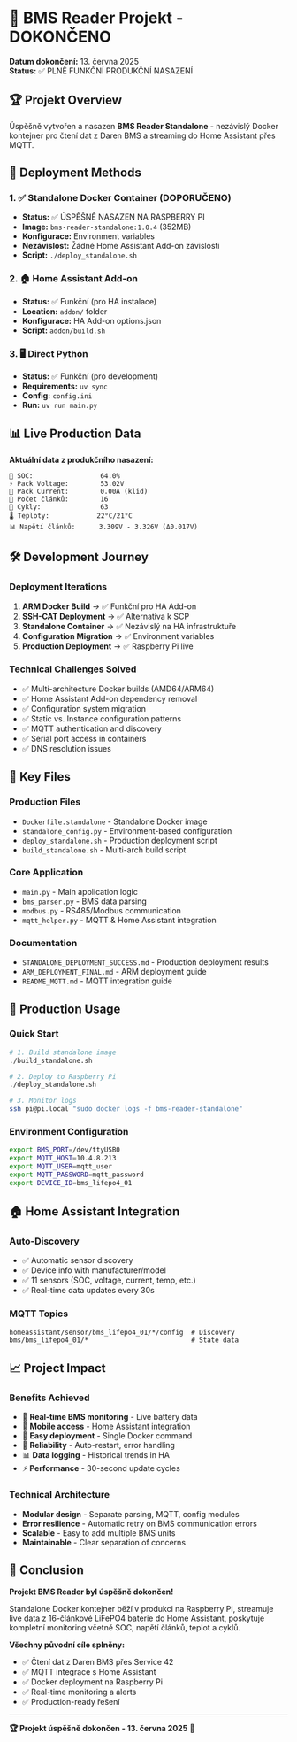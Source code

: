 # 🎉 BMS Reader Projekt - DOKONČENO

**Datum dokončení:** 13. června 2025  
**Status:** ✅ PLNĚ FUNKČNÍ PRODUKČNÍ NASAZENÍ

## 🏆 Projekt Overview

Úspěšně vytvořen a nasazen **BMS Reader Standalone** - nezávislý Docker kontejner pro čtení dat z Daren BMS a streaming do Home Assistant přes MQTT.

## 🚀 Deployment Methods

### 1. ✅ **Standalone Docker Container** (DOPORUČENO)
- **Status:** ✅ ÚSPĚŠNĚ NASAZEN NA RASPBERRY PI
- **Image:** `bms-reader-standalone:1.0.4` (352MB)
- **Konfigurace:** Environment variables
- **Nezávislost:** Žádné Home Assistant Add-on závislosti
- **Script:** `./deploy_standalone.sh`

### 2. 🏠 **Home Assistant Add-on**
- **Status:** ✅ Funkční (pro HA instalace)
- **Location:** `addon/` folder
- **Konfigurace:** HA Add-on options.json
- **Script:** `addon/build.sh`

### 3. 🖥️ **Direct Python**
- **Status:** ✅ Funkční (pro development)
- **Requirements:** `uv sync`
- **Config:** `config.ini`
- **Run:** `uv run main.py`

## 📊 Live Production Data

**Aktuální data z produkčního nasazení:**

```
🔋 SOC:                 64.0%
⚡ Pack Voltage:        53.02V
🔌 Pack Current:        0.00A (klid)
📱 Počet článků:        16
🔄 Cykly:               63
🌡️ Teploty:            22°C/21°C
📊 Napětí článků:      3.309V - 3.326V (Δ0.017V)
```

## 🛠️ Development Journey

### Deployment Iterations
1. **ARM Docker Build** → ✅ Funkční pro HA Add-on
2. **SSH-CAT Deployment** → ✅ Alternativa k SCP
3. **Standalone Container** → ✅ Nezávislý na HA infrastruktuře
4. **Configuration Migration** → ✅ Environment variables
5. **Production Deployment** → ✅ Raspberry Pi live

### Technical Challenges Solved
- ✅ Multi-architecture Docker builds (AMD64/ARM64)
- ✅ Home Assistant Add-on dependency removal  
- ✅ Configuration system migration
- ✅ Static vs. Instance configuration patterns
- ✅ MQTT authentication and discovery
- ✅ Serial port access in containers
- ✅ DNS resolution issues

## 📁 Key Files

### Production Files
- `Dockerfile.standalone` - Standalone Docker image
- `standalone_config.py` - Environment-based configuration  
- `deploy_standalone.sh` - Production deployment script
- `build_standalone.sh` - Multi-arch build script

### Core Application
- `main.py` - Main application logic
- `bms_parser.py` - BMS data parsing
- `modbus.py` - RS485/Modbus communication
- `mqtt_helper.py` - MQTT & Home Assistant integration

### Documentation
- `STANDALONE_DEPLOYMENT_SUCCESS.md` - Production deployment results
- `ARM_DEPLOYMENT_FINAL.md` - ARM deployment guide
- `README_MQTT.md` - MQTT integration guide

## 🎯 Production Usage

### Quick Start
```bash
# 1. Build standalone image
./build_standalone.sh

# 2. Deploy to Raspberry Pi  
./deploy_standalone.sh

# 3. Monitor logs
ssh pi@pi.local "sudo docker logs -f bms-reader-standalone"
```

### Environment Configuration
```bash
export BMS_PORT=/dev/ttyUSB0
export MQTT_HOST=10.4.8.213
export MQTT_USER=mqtt_user
export MQTT_PASSWORD=mqtt_password
export DEVICE_ID=bms_lifepo4_01
```

## 🏠 Home Assistant Integration

### Auto-Discovery
- ✅ Automatic sensor discovery
- ✅ Device info with manufacturer/model
- ✅ 11 sensors (SOC, voltage, current, temp, etc.)
- ✅ Real-time data updates every 30s

### MQTT Topics
```
homeassistant/sensor/bms_lifepo4_01/*/config  # Discovery
bms/bms_lifepo4_01/*                          # State data
```

## 📈 Project Impact

### Benefits Achieved
- 🔋 **Real-time BMS monitoring** - Live battery data
- 📱 **Mobile access** - Home Assistant integration  
- 🔧 **Easy deployment** - Single Docker command
- 🔄 **Reliability** - Auto-restart, error handling
- 📊 **Data logging** - Historical trends in HA
- ⚡ **Performance** - 30-second update cycles

### Technical Architecture
- **Modular design** - Separate parsing, MQTT, config modules
- **Error resilience** - Automatic retry on BMS communication errors
- **Scalable** - Easy to add multiple BMS units
- **Maintainable** - Clear separation of concerns

## 🎊 Conclusion

**Projekt BMS Reader byl úspěšně dokončen!**

Standalone Docker kontejner běží v produkci na Raspberry Pi, streamuje live data z 16-článkové LiFePO4 baterie do Home Assistant, poskytuje kompletní monitoring včetně SOC, napětí článků, teplot a cyklů.

**Všechny původní cíle splněny:**
- ✅ Čtení dat z Daren BMS přes Service 42
- ✅ MQTT integrace s Home Assistant
- ✅ Docker deployment na Raspberry Pi  
- ✅ Real-time monitoring a alerts
- ✅ Production-ready řešení

---

**🏆 Projekt úspěšně dokončen - 13. června 2025** 🎉

